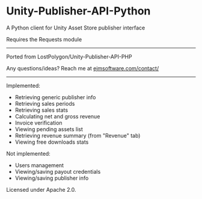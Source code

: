 # Unity-Publisher-API-Python
A Python client for Unity Asset Store publisher interface

Requires the Requests module

------

Ported from LostPolygon/Unity-Publisher-API-PHP

Any questions/ideas? Reach me at [ejmsoftware.com/contact/](http://ejmsoftware.com/contact/)

------

Implemented:
* Retrieving generic publisher info
* Retrieving sales periods
* Retrieving sales stats
* Calculating net and gross revenue
* Invoice verification
* Viewing pending assets list
* Retrieving revenue summary (from "Revenue" tab)
* Viewing free downloads stats

Not implemented:
* Users management
* Viewing/saving payout credentials
* Viewing/saving publisher info

Licensed under Apache 2.0.
